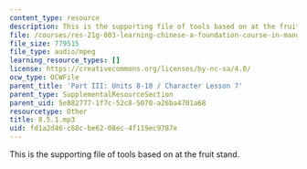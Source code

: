 ```yaml
---
content_type: resource
description: This is the supporting file of tools based on at the fruit stand.
file: /courses/res-21g-003-learning-chinese-a-foundation-course-in-mandarin-spring-2011/fd1a2d46c68cbe6208ec4f119ec9787e_8.5.1.mp3
file_size: 779515
file_type: audio/mpeg
learning_resource_types: []
license: https://creativecommons.org/licenses/by-nc-sa/4.0/
ocw_type: OCWFile
parent_title: 'Part III: Units 8-10 / Character Lesson 7'
parent_type: SupplementalResourceSection
parent_uid: 5e882777-1f7c-52c8-5070-a26ba4701a68
resourcetype: Other
title: 8.5.1.mp3
uid: fd1a2d46-c68c-be62-08ec-4f119ec9787e
---
```

This is the supporting file of tools based on at the fruit stand.